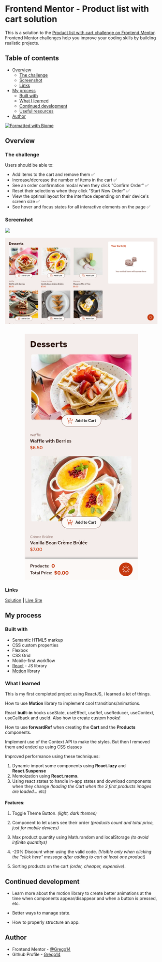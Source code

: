 # Frontend Mentor - Product list with cart solution

This is a solution to the [Product list with cart challenge on Frontend Mentor](https://www.frontendmentor.io/challenges/product-list-with-cart-5MmqLVAp_d). Frontend Mentor challenges help you improve your coding skills by building realistic projects. 

## Table of contents

- [Overview](#overview)
  - [The challenge](#the-challenge)
  - [Screenshot](#screenshot)
  - [Links](#links)
- [My process](#my-process)
  - [Built with](#built-with)
  - [What I learned](#what-i-learned)
  - [Continued development](#continued-development)
  - [Useful resources](#useful-resources)
- [Author](#author)

[![Formatted with Biome](https://img.shields.io/badge/Formatted_with-Biome-60a5fa?style=flat&logo=biome)](https://biomejs.dev/)

## Overview

### The challenge

Users should be able to:

- Add items to the cart and remove them ✅
- Increase/decrease the number of items in the cart ✅
- See an order confirmation modal when they click "Confirm Order" ✅
- Reset their selections when they click "Start New Order" ✅
- View the optimal layout for the interface depending on their device's screen size ✅
- See hover and focus states for all interactive elements on the page ✅

### Screenshot

![](./screenshot.jpg)<div align='center'>
    <img src='../../screenshots/product-list-with-cart-desktop.png' alt='Challenge image for desktop' align='center'>
    <img src='../../screenshots/product-list-with-cart-mobile.png' alt='Challenge Image for mobile' align='center' style='margin-top: 2rem'>
</div>

### Links

[Solution](https://github.com/Grego14/FrontendMentor_Challenges/tree/main/challenges/product-list-with-cart-main) **|** [Live Site](https://product-cart-with-list.netlify.app/)

## My process

### Built with

- Semantic HTML5 markup
- CSS custom properties
- Flexbox
- CSS Grid
- Mobile-first workflow
- [React](https://reactjs.org/) - JS library
- [Motion](https://motion.dev) library

### What I learned

This is my first completed project using ReactJS, i learned a lot of things.

How to use **Motion** library to implement cool transitions/animations.

React **built-in** hooks useState, useEffect, useRef, useReducer, useContext, useCallback and useId. Also how to create custom hooks!

How to use **forwardRef** when creating the **Cart** and the **Products** components.

Implement use of the Context API to make the styles. But then I removed them and ended up using CSS classes

Improved performance using these techniques:

1.  Dynamic import some components using **React.lazy** and **React.Suspense**
2.  Memoization using **React.memo**.
3.  Using react states to handle in-app states and download components when they change 
    *(loading the Cart when the 3 first products images are loaded... etc)*

#### Features:

1. Toggle Theme Button. *(light, dark themes)*

2. Component to let users see their order *(products count and total price, just for mobile devices)*

3. Max product quantity using Math.random and localStorage *(to avoid infinite quantitys)*

4. -20% Discount when using the valid code. *(Visible only when clicking the
   "click here" message after adding to cart at least one product)*

5. Sorting products on the cart *(order, cheaper, expensive)*.

## Continued development

-   Learn more about the motion library to create better animations at the 
    time when components appear/disappear and when a button is pressed, etc.

-   Better ways to manage state.

-   How to properly structure an app.

## Author

- Frontend Mentor - [@Grego14](https://www.frontendmentor.io/profile/Grego14)
- Github Profile - [Grego14](https://github.com/Grego14)
